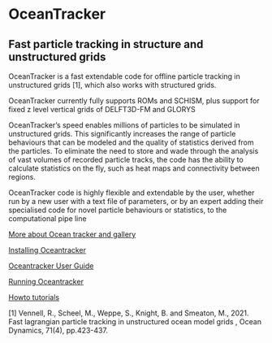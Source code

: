 # OceanTracker

## Fast particle tracking in structure and unstructured grids

OceanTracker is a fast extendable code for offline particle tracking in unstructured grids [1], which also works with structured grids.

OceanTracker currently fully supports ROMs and SCHISM, 
plus support for fixed z level vertical grids of DELFT3D-FM and GLORYS

OceanTracker’s speed enables millions of particles to be simulated in unstructured grids. This significantly increases the range of particle behaviours that can be modeled and the quality of statistics derived from the particles. To eliminate the need to store and wade through the analysis of vast volumes of recorded particle tracks, the code has the ability to calculate statistics on the fly, such as heat maps and connectivity between regions.

OceanTracker code is highly flexible and extendable by the user, whether run by a new user with a text file of parameters, or by an expert adding their specialised code for novel particle behaviours or statistics, to the computational pipe line


[More about Ocean tracker and gallery](https://oceantracker.github.io/oceantracker/)

[Installing Oceantracker](https://oceantracker.github.io/oceantracker/_build/html/info/installing.html)

[Oceantracker User Guide](https://oceantracker.github.io/oceantracker/_build/html/info/users_guide.html)
  
[Running Oceantracker ](https://oceantracker.github.io/oceantracker/_build/html/info/running_ocean_tracker.html)

[Howto tutorials](https://oceantracker.github.io/oceantracker/_build/html/info/how_to.html)

  
[1] Vennell, R., Scheel, M., Weppe, S., Knight, B. and Smeaton, M., 2021. Fast lagrangian particle tracking in unstructured ocean model grids , Ocean Dynamics, 71(4), pp.423-437.